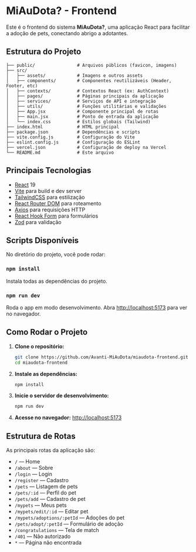 # MiAuDota? - Frontend

Este é o frontend do sistema **MiAuDota?**, uma aplicação React para facilitar a adoção de pets, conectando abrigo a adotantes.

## Estrutura do Projeto

```
├── public/                # Arquivos públicos (favicon, imagens)
├── src/
│   ├── assets/            # Imagens e outros assets
│   ├── components/        # Componentes reutilizáveis (Header, Footer, etc)
│   ├── contexts/          # Contextos React (ex: AuthContext)
│   ├── pages/             # Páginas principais da aplicação
│   ├── services/          # Serviços de API e integração
│   ├── utils/             # Funções utilitárias e validações
│   ├── App.jsx            # Componente principal de rotas
│   ├── main.jsx           # Ponto de entrada da aplicação
│   └── index.css          # Estilos globais (Tailwind)
├── index.html             # HTML principal
├── package.json           # Dependências e scripts
├── vite.config.js         # Configuração do Vite
├── eslint.config.js       # Configuração do ESLint
├── vercel.json            # Configuração de deploy na Vercel
└── README.md              # Este arquivo
```

## Principais Tecnologias

- [React](https://react.dev/) 19
- [Vite](https://vitejs.dev/) para build e dev server
- [TailwindCSS](https://tailwindcss.com/) para estilização
- [React Router DOM](https://reactrouter.com/) para roteamento
- [Axios](https://axios-http.com/) para requisições HTTP
- [React Hook Form](https://react-hook-form.com/) para formulários
- [Zod](https://zod.dev/) para validação

## Scripts Disponíveis

No diretório do projeto, você pode rodar:

### `npm install`

Instala todas as dependências do projeto.

### `npm run dev`

Roda o app em modo desenvolvimento. Abra [http://localhost:5173](http://localhost:5173) para ver no navegador.


## Como Rodar o Projeto

1. **Clone o repositório:**
   ```sh
   git clone https://github.com/Avanti-MiAuDota/miaudota-frontend.git
   cd miaudota-frontend
   ```
2. **Instale as dependências:**
   ```sh
   npm install
   ```
3. **Inicie o servidor de desenvolvimento:**
   ```sh
   npm run dev
   ```
4. **Acesse no navegador:**
   [http://localhost:5173](http://localhost:5173)

## Estrutura de Rotas

As principais rotas da aplicação são:

- `/` — Home
- `/about` — Sobre
- `/login` — Login
- `/register` — Cadastro
- `/pets` — Listagem de pets
- `/pets/:id` — Perfil do pet
- `/pets/add` — Cadastro de pet
- `/mypets` — Meus pets
- `/mypets/edit/:id` — Editar pet
- `/mypets/adoptions/:petId` — Adoções do pet
- `/pets/adopt/:petId` — Formulário de adoção
- `/congratulations` — Tela de match
- `/401` — Não autorizado
- `*` — Página não encontrada
